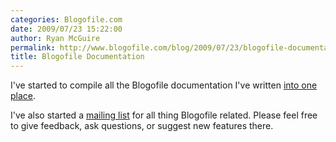 ```yaml
---
categories: Blogofile.com
date: 2009/07/23 15:22:00
author: Ryan McGuire
permalink: http://www.blogofile.com/blog/2009/07/23/blogofile-documentation
title: Blogofile Documentation
---
```

I've started to compile all the Blogofile documentation I've written [into one place](/documentation).

I've also started a <a href="http://groups.google.com/group/blogofile-discuss">mailing list</a> for all thing Blogofile related. Please feel free to give feedback, ask questions, or suggest new features there.